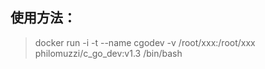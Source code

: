 使用方法：
---
>docker run -i -t --name cgodev -v /root/xxx:/root/xxx philomuzzi/c_go_dev:v1.3 /bin/bash
